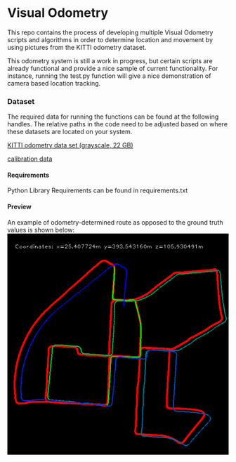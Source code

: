 # Visual Odometry

This repo contains the process of developing multiple Visual Odometry scripts and algorithms in order to determine location and movement by using pictures from the KITTI odometry dataset. 

This odometry system is still a work in progress, but certain scripts are already functional and provide a nice sample of current functionality. For instance, running the test.py function will give a nice demonstration of camera based location tracking.

### Dataset

The required data for running the functions can be found at the following handles. The relative paths in the code need to be adjusted based on where these datasets are located on your system. 

[KITTI odometry data set (grayscale, 22 GB)](http://www.cvlibs.net/datasets/kitti/eval_odometry.php)

[calibration data](http://www.cvlibs.net/download.php?file=data_odometry_calib.zip)
#### Requirements

Python Library Requirements can be found in requirements.txt

#### Preview
An example of  odometry-determined route as opposed to the ground truth values is shown below:
![map](map.png)





